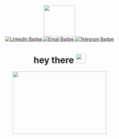<div id="header" align="center">
  <img src="https://media.giphy.com/media/jdPMeyv9rn0hZHh8n9/giphy.gif" width="100"/>
<div id="badges">
  <a href="https://www.linkedin.com/in/pavel-kluyko/">
    <img src="https://img.shields.io/badge/LinkedIn-blue?style=for-the-badge&logo=linkedin&logoColor=white" alt="LinkedIn Badge"/>
  </a>
  <a href="mailto:kluyko.pasha@mail.ru">
    <img src="https://img.shields.io/badge/Email-darkblue?style=for-the-badge&logo=mail.ru&logoColor=orange" alt="Email Badge"/>
  </a>
   <a href="https://t.me/pasha_kluyko">
    <img src="https://img.shields.io/badge/Telegram-blue?style=for-the-badge&logo=telegram&logoColor=white" alt="Telegram Badge"/>
  </a>
</div>
<h1>
  hey there
  <img src="https://media.giphy.com/media/hvRJCLFzcasrR4ia7z/giphy.gif" width="30px"/>
</h1>
  </div>
<div align="center">
  <img src="https://media.giphy.com/media/trN83pDD8yRDHBGfl3/giphy.gif" width="300" height="200"/>
</div>
